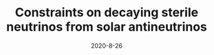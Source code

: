 ---
title: 'Constraints on decaying sterile neutrinos from solar antineutrinos'
pub_number: 19
authors:  Matheus Hostert,  Maxim Pospelov
collection: publication
permalink: /publication/2020-8-26-Constraintsondecayingsterileneutrinosfromsolarantineutrinos
date: 2020-8-26
venue: Phys.Rev.D 
paperurl: 'https://arxiv.org/abs/2008.11851'
citation_notitle: 'Matheus Hostert, Maxim Pospelov, Phys.Rev.D 104 (2021) 5 055031'
citation: 'Constraints on decaying sterile neutrinos from solar antineutrinos, Matheus Hostert, Maxim Pospelov, Phys.Rev.D 104 (2021) 5 055031'
eprint: '2008.11851'

---